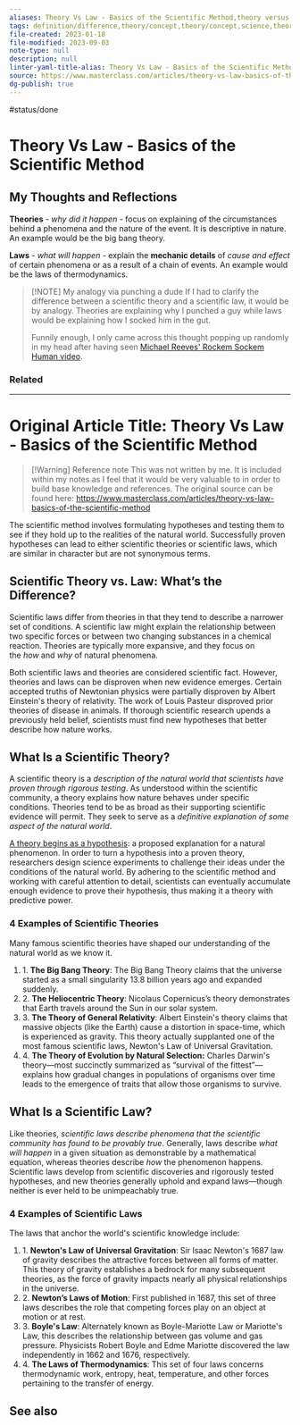 ```yaml
---
aliases: Theory Vs Law - Basics of the Scientific Method,theory versus law,law versus theory,difference between,scientific law,hypothesis
tags: definition/difference,theory/concept,theory/concept,science,theory,definition/difference,reference-material
file-created: 2023-01-18
file-modified: 2023-09-03
note-type: null
description: null
linter-yaml-title-alias: Theory Vs Law - Basics of the Scientific Method
source: https://www.masterclass.com/articles/theory-vs-law-basics-of-the-scientific-method
dg-publish: true
---
```


#status/done

# Theory Vs Law - Basics of the Scientific Method

## My Thoughts and Reflections

**Theories** - *why did it happen* -  focus on explaining of the circumstances behind a phenomena and the nature of the event. It is descriptive in nature. An example would be the big bang theory.

**Laws** - *what will happen* - explain the **mechanic details** of *cause and effect* of certain phenomena or as a result of a chain of events. An example would be the laws of thermodynamics.

> [!NOTE] My analogy via punching a dude
> If I had to clarify the difference between a scientific theory and a scientific law, it would be by analogy. Theories are explaining why I punched a guy while laws would be explaining how I socked him in the gut.
>
> Funnily enough, I only came across this thought popping up randomly in my head after having seen [Michael Reeves' Rockem Sockem Human video](https://www.youtube.com/watch?v=fzJrH_DR6SY).

### Related

---

# Original Article Title: Theory Vs Law - Basics of the Scientific Method

> [!Warning] Reference note
> This was not written by me. It is included within my notes as I feel that it would be very valuable to in order to build base knowledge and references.
> The original source can be found here: https://www.masterclass.com/articles/theory-vs-law-basics-of-the-scientific-method

The scientific method involves formulating hypotheses and testing them to see if they hold up to the realities of the natural world. Successfully proven hypotheses can lead to either scientific theories or scientific laws, which are similar in character but are not synonymous terms.

## Scientific Theory vs. Law: What’s the Difference?

Scientific laws differ from theories in that they tend to describe a narrower set of conditions. A scientific law might explain the relationship between two specific forces or between two changing substances in a chemical reaction. Theories are typically more expansive, and they focus on the _how_ and _why_ of natural phenomena.

Both scientific laws and theories are considered scientific fact. However, theories and laws can be disproven when new evidence emerges. Certain accepted truths of Newtonian physics were partially disproven by Albert Einstein's theory of relativity. The work of Louis Pasteur disproved prior theories of disease in animals. If thorough scientific research upends a previously held belief, scientists must find new hypotheses that better describe how nature works.

## What Is a Scientific Theory?

A scientific theory is a *description of the natural world that scientists have proven through rigorous testing*. As understood within the scientific community, a theory explains how nature behaves under specific conditions. Theories tend to be as broad as their supporting scientific evidence will permit. They seek to serve as a *definitive explanation of some aspect of the natural world*.

[A theory begins as a hypothesis](https://www.masterclass.com/articles/theory-vs-hypothesis-basics-of-the-scientific-method): a proposed explanation for a natural phenomenon. In order to turn a hypothesis into a proven theory, researchers design science experiments to challenge their ideas under the conditions of the natural world. By adhering to the scientific method and working with careful attention to detail, scientists can eventually accumulate enough evidence to prove their hypothesis, thus making it a theory with predictive power.

### 4 Examples of Scientific Theories

Many famous scientific theories have shaped our understanding of the natural world as we know it.

1.  1. **The Big Bang Theory**: The Big Bang Theory claims that the universe started as a small singularity 13.8 billion years ago and expanded suddenly.
2.  2. **The Heliocentric Theory**: Nicolaus Copernicus’s theory demonstrates that Earth travels around the Sun in our solar system.
3.  3. **The Theory of General Relativity**: Albert Einstein's theory claims that massive objects (like the Earth) cause a distortion in space-time, which is experienced as gravity. This theory actually supplanted one of the most famous scientific laws, Newton's Law of Universal Gravitation.
4.  4. **The Theory of Evolution by Natural Selection:** Charles Darwin's theory—most succinctly summarized as “survival of the fittest”—explains how gradual changes in populations of organisms over time leads to the emergence of traits that allow those organisms to survive.

## What Is a Scientific Law?

Like theories, *scientific laws describe phenomena that the scientific community has found to be provably true*. Generally, laws describe *what will happen* in a given situation as demonstrable by a mathematical equation, whereas theories describe _how_ the phenomenon happens. Scientific laws develop from scientific discoveries and rigorously tested hypotheses, and new theories generally uphold and expand laws—though neither is ever held to be unimpeachably true.

### 4 Examples of Scientific Laws

The laws that anchor the world's scientific knowledge include:

1.  1. **Newton's Law of Universal Gravitation**: Sir Isaac Newton's 1687 law of gravity describes the attractive forces between all forms of matter. This theory of gravity establishes a bedrock for many subsequent theories, as the force of gravity impacts nearly all physical relationships in the universe.
2.  2. **Newton’s Laws of Motion**: First published in 1687, this set of three laws describes the role that competing forces play on an object at motion or at rest.
3.  3. **Boyle's Law**: Alternately known as Boyle-Mariotte Law or Mariotte's Law, this describes the relationship between gas volume and gas pressure. Physicists Robert Boyle and Edme Mariotte discovered the law independently in 1662 and 1676, respectively.
4.  4. **The Laws of Thermodynamics**: This set of four laws concerns thermodynamic work, entropy, heat, temperature, and other forces pertaining to the transfer of energy.

## See also
